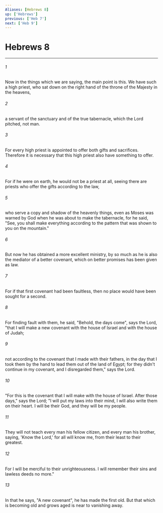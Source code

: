 ```yaml
---
Aliases: [Hebrews 8]
up: ['Hebrews']
previous: ['Heb 7']
next: ['Heb 9']
---
```

# Hebrews 8
***





###### 1 

Now in the things which we are saying, the main point is this. We have such a high priest, who sat down on the right hand of the throne of the Majesty in the heavens, 



###### 2 

a servant of the sanctuary and of the true tabernacle, which the Lord pitched, not man. 



###### 3 

For every high priest is appointed to offer both gifts and sacrifices. Therefore it is necessary that this high priest also have something to offer. 



###### 4 

For if he were on earth, he would not be a priest at all, seeing there are priests who offer the gifts according to the law, 



###### 5 

who serve a copy and shadow of the heavenly things, even as Moses was warned by God when he was about to make the tabernacle, for he said, "See, you shall make everything according to the pattern that was shown to you on the mountain." 



###### 6 

But now he has obtained a more excellent ministry, by so much as he is also the mediator of a better covenant, which on better promises has been given as law. 



###### 7 

For if that first covenant had been faultless, then no place would have been sought for a second. 



###### 8 

For finding fault with them, he said, "Behold, the days come", says the Lord, "that I will make a new covenant with the house of Israel and with the house of Judah; 



###### 9 

not according to the covenant that I made with their fathers, in the day that I took them by the hand to lead them out of the land of Egypt; for they didn't continue in my covenant, and I disregarded them," says the Lord. 



###### 10 

"For this is the covenant that I will make with the house of Israel. After those days," says the Lord; "I will put my laws into their mind, I will also write them on their heart. I will be their God, and they will be my people. 



###### 11 

They will not teach every man his fellow citizen, and every man his brother, saying, 'Know the Lord,' for all will know me, from their least to their greatest. 



###### 12 

For I will be merciful to their unrighteousness. I will remember their sins and lawless deeds no more." 



###### 13 

In that he says, "A new covenant", he has made the first old. But that which is becoming old and grows aged is near to vanishing away.
